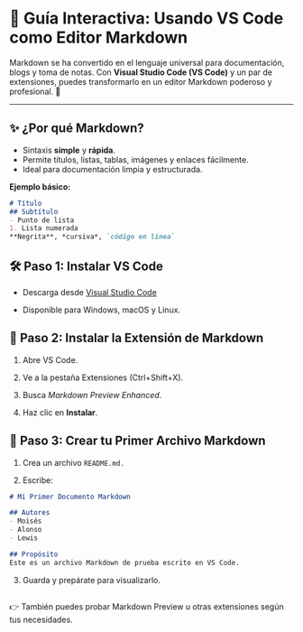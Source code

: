 # 📘 Guía Interactiva: Usando VS Code como Editor Markdown  

Markdown se ha convertido en el lenguaje universal para documentación, blogs y toma de notas. Con **Visual Studio Code (VS Code)** y un par de extensiones, puedes transformarlo en un editor Markdown poderoso y profesional. 🚀  

---

## ✨ ¿Por qué Markdown?
- Sintaxis **simple** y **rápida**.  
- Permite títulos, listas, tablas, imágenes y enlaces fácilmente.  
- Ideal para documentación limpia y estructurada.  

**Ejemplo básico:**  
```markdown
# Título  
## Subtítulo  
- Punto de lista  
1. Lista numerada  
**Negrita**, *cursiva*, `código en línea`
```

## 🛠️ Paso 1: Instalar VS Code

* Descarga desde [Visual Studio Code](https://code.visualstudio.com/)

* Disponible para Windows, macOS y Linux.

## 🔌 Paso 2: Instalar la Extensión de Markdown

1. Abre VS Code.

2. Ve a la pestaña Extensiones (Ctrl+Shift+X).

3. Busca *Markdown Preview Enhanced*.

4. Haz clic en **Instalar**.

## 📄 Paso 3: Crear tu Primer Archivo Markdown

1. Crea un archivo `README.md.`

2. Escribe:
```markdown
# Mi Primer Documento Markdown  

## Autores  
- Moisés  
- Alonso
- Lewis

## Propósito  
Este es un archivo Markdown de prueba escrito en VS Code.
```
3. Guarda y prepárate para visualizarlo.
##

##

##

👉 También puedes probar Markdown Preview u otras extensiones según tus necesidades.
